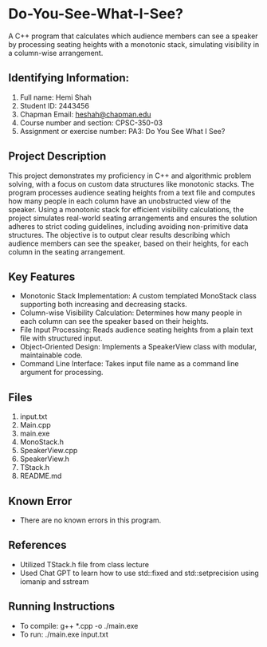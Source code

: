 # Do-You-See-What-I-See?
A C++ program that calculates which audience members can see a speaker by processing seating heights with a monotonic stack, simulating visibility in a column-wise arrangement.

## Identifying Information: 
1. Full name: Hemi Shah
2. Student ID: 2443456
3. Chapman Email: heshah@chapman.edu
4. Course number and section: CPSC-350-03
5. Assignment or exercise number: PA3: Do You See What I See?

## Project Description
This project demonstrates my proficiency in C++ and algorithmic problem solving, with a focus on custom data structures like monotonic stacks.
The program processes audience seating heights from a text file and computes how many people in each column have an unobstructed view of the speaker.
Using a monotonic stack for efficient visibility calculations, the project simulates real-world seating arrangements and ensures the solution adheres to 
strict coding guidelines, including avoiding non-primitive data structures. The objective is to output clear results describing which audience members can 
see the speaker, based on their heights, for each column in the seating arrangement.

## Key Features
- Monotonic Stack Implementation: A custom templated MonoStack class supporting both increasing and decreasing stacks.
- Column-wise Visibility Calculation: Determines how many people in each column can see the speaker based on their heights.
- File Input Processing: Reads audience seating heights from a plain text file with structured input.
- Object-Oriented Design: Implements a SpeakerView class with modular, maintainable code.
- Command Line Interface: Takes input file name as a command line argument for processing.


## Files
1. input.txt
2. Main.cpp
3. main.exe
4. MonoStack.h
5. SpeakerView.cpp
6. SpeakerView.h
7. TStack.h
8. README.md

## Known Error 
- There are no known errors in this program.

## References
- Utilized TStack.h file from class lecture
- Used Chat GPT to learn how to use std::fixed and std::setprecision using iomanip and sstream

## Running Instructions
- To compile:     g++ *.cpp -o ./main.exe
- To run:         ./main.exe input.txt
